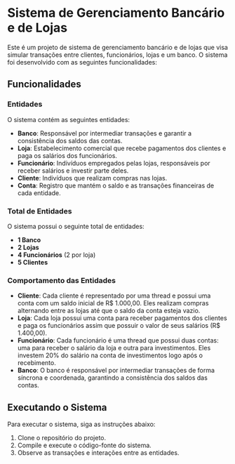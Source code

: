 # Sistema de Gerenciamento Bancário e de Lojas

Este é um projeto de sistema de gerenciamento bancário e de lojas que visa simular transações entre clientes, funcionários, lojas e um banco. O sistema foi desenvolvido com as seguintes funcionalidades:

## Funcionalidades

### Entidades

O sistema contém as seguintes entidades:

- **Banco**: Responsável por intermediar transações e garantir a consistência dos saldos das contas.
- **Loja**: Estabelecimento comercial que recebe pagamentos dos clientes e paga os salários dos funcionários.
- **Funcionário**: Indivíduos empregados pelas lojas, responsáveis por receber salários e investir parte deles.
- **Cliente**: Indivíduos que realizam compras nas lojas.
- **Conta**: Registro que mantém o saldo e as transações financeiras de cada entidade.

### Total de Entidades

O sistema possui o seguinte total de entidades:

- **1 Banco**
- **2 Lojas**
- **4 Funcionários** (2 por loja)
- **5 Clientes**

### Comportamento das Entidades

- **Cliente**: Cada cliente é representado por uma thread e possui uma conta com um saldo inicial de R$ 1.000,00. Eles realizam compras alternando entre as lojas até que o saldo da conta esteja vazio.
- **Loja**: Cada loja possui uma conta para receber pagamentos dos clientes e paga os funcionários assim que possuir o valor de seus salários (R$ 1.400,00).
- **Funcionário**: Cada funcionário é uma thread que possui duas contas: uma para receber o salário da loja e outra para investimentos. Eles investem 20% do salário na conta de investimentos logo após o recebimento.
- **Banco**: O banco é responsável por intermediar transações de forma síncrona e coordenada, garantindo a consistência dos saldos das contas.

## Executando o Sistema

Para executar o sistema, siga as instruções abaixo:

1. Clone o repositório do projeto.
2. Compile e execute o código-fonte do sistema.
3. Observe as transações e interações entre as entidades.

